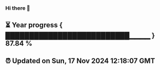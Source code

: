 ### Hi there 👋
⏳ Year progress { ██████████████████████████▁▁▁▁ } 87.84 %
---
⏰ Updated on Sun, 17 Nov 2024 12:18:07 GMT
---
